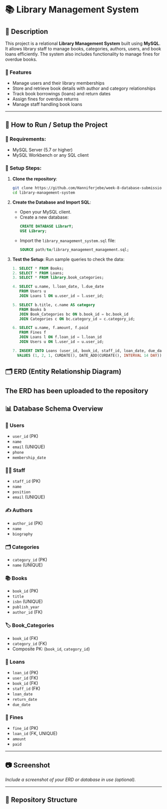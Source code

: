 # 📚 Library Management System

## 📝 Description

This project is a relational **Library Management System** built using **MySQL**. It allows library staff to manage books, categories, authors, users, and book loans efficiently. The system also includes functionality to manage fines for overdue books.

### 🔧 Features

- Manage users and their library memberships
- Store and retrieve book details with author and category relationships
- Track book borrowings (loans) and return dates
- Assign fines for overdue returns
- Manage staff handling book loans

---

## 🚀 How to Run / Setup the Project

### 🔗 Requirements:
- MySQL Server (5.7 or higher)
- MySQL Workbench or any SQL client

### 📂 Setup Steps:
1. **Clone the repository**:
    ```bash
    git clone https://github.com/Hanniferjebe/week-8-database-submission.git
    cd library-management-system
    ```

2. **Create the Database and Import SQL**:
    - Open your MySQL client.
    - Create a new database:
      ```sql
      CREATE DATABASE LibrarY;
      USE Library;
      ```
    - Import the `library_management_system.sql` file:
      ```sql
      SOURCE path/to/library_management_management.sql;
      ```

3. **Test the Setup**:
    Run sample queries to check the data:
    ```sql
    1. SELECT * FROM Books;
    2. SELECT * FROM Loans;
    3. SELECT * FROM library.book_categories;

    4. SELECT u.name, l.loan_date, l.due_date
       FROM Users u
       JOIN Loans l ON u.user_id = l.user_id;

    5. SELECT b.title, c.name AS category
       FROM Books b
       JOIN Book_Categories bc ON b.book_id = bc.book_id
       JOIN Categories c ON bc.category_id = c.category_id;

    6. SELECT u.name, f.amount, f.paid
       FROM Fines f
       JOIN Loans l ON f.loan_id = l.loan_id
       JOIN Users u ON l.user_id = u.user_id;

   7. INSERT INTO Loans (user_id, book_id, staff_id, loan_date, due_date)
      VALUES (1, 2, 1, CURDATE(), DATE_ADD(CURDATE(), INTERVAL 14 DAY));


    ```

## 🗂️ ERD (Entity Relationship Diagram)

The ERD has been uploaded to the repository
---

## 📊 Database Schema Overview

### 📘 Users
- `user_id` (PK)
- `name`
- `email` (UNIQUE)
- `phone`
- `membership_date`

### 👨‍💼 Staff
- `staff_id` (PK)
- `name`
- `position`
- `email` (UNIQUE)

### ✍️ Authors
- `author_id` (PK)
- `name`
- `biography`

### 🗂️ Categories
- `category_id` (PK)
- `name` (UNIQUE)

### 📚 Books
- `book_id` (PK)
- `title`
- `isbn` (UNIQUE)
- `publish_year`
- `author_id` (FK)

### 🏷️ Book_Categories
- `book_id` (FK)
- `category_id` (FK)
- Composite PK: (`book_id`, `category_id`)

### 📄 Loans
- `loan_id` (PK)
- `user_id` (FK)
- `book_id` (FK)
- `staff_id` (FK)
- `loan_date`
- `return_date`
- `due_date`

### 💸 Fines
- `fine_id` (PK)
- `loan_id` (FK, UNIQUE)
- `amount`
- `paid`

---

## 📷 Screenshot

*Include a screenshot of your ERD or database in use (optional).*

---

## 📁 Repository Structure
